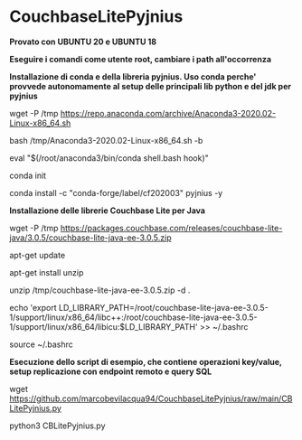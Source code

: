 # CouchbaseLitePyjnius

**Provato con UBUNTU 20 e UBUNTU 18**

**Eseguire i comandi come utente root, cambiare i path all'occorrenza**

**Installazione di conda e della libreria pyjnius. Uso conda perche' provvede autonomamente al setup delle principali lib python e del jdk per pyjnius**

wget -P /tmp https://repo.anaconda.com/archive/Anaconda3-2020.02-Linux-x86_64.sh

bash /tmp/Anaconda3-2020.02-Linux-x86_64.sh -b

eval "$(/root/anaconda3/bin/conda shell.bash hook)"

conda init

conda install -c "conda-forge/label/cf202003" pyjnius -y

**Installazione delle librerie Couchbase Lite per Java**

wget -P /tmp https://packages.couchbase.com/releases/couchbase-lite-java/3.0.5/couchbase-lite-java-ee-3.0.5.zip

apt-get update

apt-get install unzip

unzip /tmp/couchbase-lite-java-ee-3.0.5.zip -d .

echo 'export LD_LIBRARY_PATH=/root/couchbase-lite-java-ee-3.0.5-1/support/linux/x86_64/libc++:/root/couchbase-lite-java-ee-3.0.5-1/support/linux/x86_64/libicu:$LD_LIBRARY_PATH' >> ~/.bashrc

source ~/.bashrc

**Esecuzione dello script di esempio, che contiene operazioni key/value, setup replicazione con endpoint remoto e query SQL**

wget https://github.com/marcobevilacqua94/CouchbaseLitePyjnius/raw/main/CBLitePyjnius.py

python3 CBLitePyjnius.py
